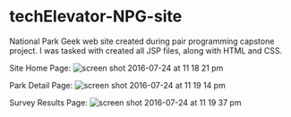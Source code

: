 # techElevator-NPG-site
National Park Geek web site created during pair programming capstone project. I was tasked with created all JSP files, along with HTML and CSS. 

Site Home Page:
![screen shot 2016-07-24 at 11 18 21 pm](https://cloud.githubusercontent.com/assets/20386815/17089566/fd93ac06-51f5-11e6-9931-f126e75e0539.png)

Park Detail Page:
![screen shot 2016-07-24 at 11 19 14 pm](https://cloud.githubusercontent.com/assets/20386815/17089573/0e1fe468-51f6-11e6-84a1-260499bdc0bd.png)

Survey Results Page: 
![screen shot 2016-07-24 at 11 19 37 pm](https://cloud.githubusercontent.com/assets/20386815/17089575/126ed1dc-51f6-11e6-9e62-6f06aac6d660.png)
